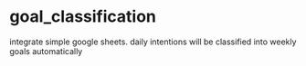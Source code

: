 # goal_classification
integrate simple google sheets. daily intentions will be classified into weekly goals automatically

